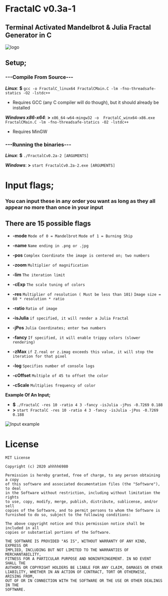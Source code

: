 

# FractalC  v0.3a-1
## Terminal Activated Mandelbrot & Julia Fractal Generator in C
![logo](https://i.imgur.com/9MKpYtN.png)
## Setup;

### ---Compile From Source---
***Linux***: **$** `gcc -o FractalC_linux64 FractalCMain.C -lm -fno-threadsafe-statics -O2 -lstdc++`
- Requires GCC (any C compiler will do though), but it should already be installed

***Windows x86-x64***: **>** `x86_64-w64-mingw32 -o  FractalC_winx64-x86.exe FractalCMain.C -lm -fno-threadsafe-statics -O2 -lstdc++`
- Requires MinGW

### ---Running the binaries---
***Linux***: **$** `./FractalCv0.2a-2 [ARGUMENTS]`

***Windows***: **>** `start FractalCv0.2a-2.exe [ARGUMENTS]`
# Input flags;
### You can input these in any order you want as long as they all appear no more than once in your input
## There are 15 possible flags
* **-mode**
	`Mode of 0 = Mandelbrot`
	`Mode of 1 = Burning Ship`

* **-name**
	`Name ending in .png or .jpg`
	
* **-pos**
	 `Complex Coordinate the image is centered on; two numbers`

* **-zoom**
	`Multiplier of magnification`

* **-lim**
	`The iteration limit`

* **-cExp**
	`The scale tuning of colors`
	
* **-res**
	`Multiplier of resolution ( Must be less than 101)`
	`Image size = 60 * resolution * ratio`
	
* **-ratio**
	`Ratio of image`
	
* **-isJulia**
	`if specified, it will render a Julia Fractal`

* **-jPos**
	`Julia Coordinates; enter two numbers`

* **-fancy**
	`If specified, it will enable trippy colors (slower rendering)`

* **-zMax**
	`if Z.real or z.imag exceeds this value, it will stop the iteration for that pixel`

* **-log**
	`Specifies number of console logs`

* **-cOffset**
	`Multiple of 45 to offset the color`

* **-cScale**
	`Multiplies frequency of color`
	
**Example Of An Input;**
- **$** `./FractalC -res 10 -ratio 4 3 -fancy -isJulia -jPos -0.7269 0.188 `
- **>** `start FractalC -res 10 -ratio 4 3 -fancy -isJulia -jPos -0.7269 0.188 `

![Input example](https://i.imgur.com/soJSdzD.png)
# License
```
MIT License

Copyright (c) 2020 ahhhh6980

Permission is hereby granted, free of charge, to any person obtaining a copy
of this software and associated documentation files (the "Software"), to deal
in the Software without restriction, including without limitation the rights
to use, copy, modify, merge, publish, distribute, sublicense, and/or sell
copies of the Software, and to permit persons to whom the Software is
furnished to do so, subject to the following conditions:

The above copyright notice and this permission notice shall be included in all
copies or substantial portions of the Software.

THE SOFTWARE IS PROVIDED "AS IS", WITHOUT WARRANTY OF ANY KIND, EXPRESS OR
IMPLIED, INCLUDING BUT NOT LIMITED TO THE WARRANTIES OF MERCHANTABILITY,
FITNESS FOR A PARTICULAR PURPOSE AND NONINFRINGEMENT. IN NO EVENT SHALL THE
AUTHORS OR COPYRIGHT HOLDERS BE LIABLE FOR ANY CLAIM, DAMAGES OR OTHER
LIABILITY, WHETHER IN AN ACTION OF CONTRACT, TORT OR OTHERWISE, ARISING FROM,
OUT OF OR IN CONNECTION WITH THE SOFTWARE OR THE USE OR OTHER DEALINGS IN THE
SOFTWARE.
```

